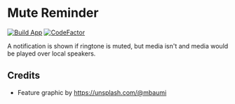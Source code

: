 # Mute Reminder

[![Build App](https://github.com/mueller-ma/MuteReminder/actions/workflows/build.yml/badge.svg)](https://github.com/mueller-ma/MuteReminder/actions/workflows/build.yml)
[![CodeFactor](https://www.codefactor.io/repository/github/mueller-ma/mutereminder/badge)](https://www.codefactor.io/repository/github/mueller-ma/mutereminder)
<!-- [![Crowdin](https://badges.crowdin.net/coffee-app/localized.svg)](https://crowdin.com/project/coffee-app) -->

A notification is shown if ringtone is muted, but media isn't and media would be played over local speakers.

<!-- [<img src="assets/get-it-on-fdroid.png" alt="Get it on F-Droid" height="80">](https://f-droid.org/de/packages/com.github.muellerma.mute_reminder/)

<img src="fastlane/metadata/android/en-US/images/phoneScreenshots/1.png" alt="Screenshot" width=200px>

## Translations

App strings and the app store description can be translated via Crowdin: https://crowdin.com/project/coffee-app

Translations have to be approved before being merged into the app. To become a translator with approval rights or to request a new language, please [poke me on Crowdin](https://crowdin.com/profile/mueller-ma) or open an issue here on GitHub. 
-->


## Credits

* Feature graphic by https://unsplash.com/@mbaumi
